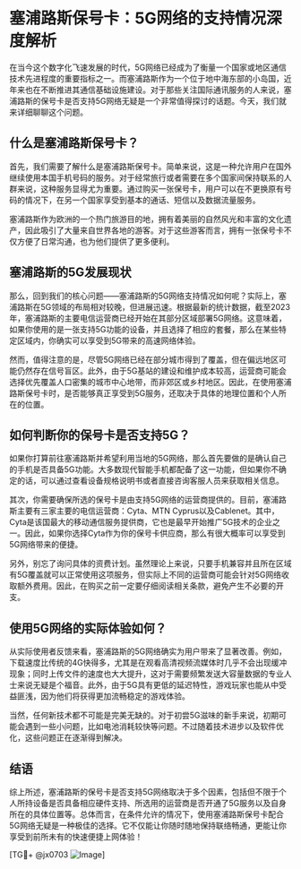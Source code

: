 # 塞浦路斯保号卡：5G网络的支持情况深度解析

在当今这个数字化飞速发展的时代，5G网络已经成为了衡量一个国家或地区通信技术先进程度的重要指标之一。而塞浦路斯作为一个位于地中海东部的小岛国，近年来也在不断推进其通信基础设施建设。对于那些关注国际通讯服务的人来说，塞浦路斯的保号卡是否支持5G网络无疑是一个非常值得探讨的话题。今天，我们就来详细聊聊这个问题。

## 什么是塞浦路斯保号卡？

首先，我们需要了解什么是塞浦路斯保号卡。简单来说，这是一种允许用户在国外继续使用本国手机号码的服务。对于经常旅行或者需要在多个国家间保持联系的人群来说，这种服务显得尤为重要。通过购买一张保号卡，用户可以在不更换原有号码的情况下，在另一个国家享受到基本的通话、短信以及数据流量服务。

塞浦路斯作为欧洲的一个热门旅游目的地，拥有着美丽的自然风光和丰富的文化遗产，因此吸引了大量来自世界各地的游客。对于这些游客而言，拥有一张保号卡不仅方便了日常沟通，也为他们提供了更多便利。

## 塞浦路斯的5G发展现状

那么，回到我们的核心问题——塞浦路斯的5G网络支持情况如何呢？实际上，塞浦路斯在5G领域的布局相对较晚，但进展迅速。根据最新的统计数据，截至2023年，塞浦路斯的主要电信运营商已经开始在其部分区域部署5G网络。这意味着，如果你使用的是一张支持5G功能的设备，并且选择了相应的套餐，那么在某些特定区域内，你确实可以享受到5G带来的高速网络体验。

然而，值得注意的是，尽管5G网络已经在部分城市得到了覆盖，但在偏远地区可能仍然存在信号盲区。此外，由于5G基站的建设和维护成本较高，运营商可能会选择优先覆盖人口密集的城市中心地带，而非郊区或乡村地区。因此，在使用塞浦路斯保号卡时，是否能够真正享受到5G服务，还取决于具体的地理位置和个人所在的位置。

## 如何判断你的保号卡是否支持5G？

如果你打算前往塞浦路斯并希望利用当地的5G网络，那么首先要做的是确认自己的手机是否具备5G功能。大多数现代智能手机都配备了这一功能，但如果你不确定的话，可以通过查看设备规格说明书或者直接咨询客服人员来获取相关信息。

其次，你需要确保所选的保号卡是由支持5G网络的运营商提供的。目前，塞浦路斯主要有三家主要的电信运营商：Cyta、MTN Cyprus以及Cablenet。其中，Cyta是该国最大的移动通信服务提供商，它也是最早开始推广5G技术的企业之一。因此，如果你选择Cyta作为你的保号卡供应商，那么有很大概率可以享受到5G网络带来的便捷。

另外，别忘了询问具体的资费计划。虽然理论上来说，只要手机兼容并且所在区域有5G覆盖就可以正常使用这项服务，但实际上不同的运营商可能会针对5G网络收取额外费用。因此，在购买之前一定要仔细阅读相关条款，避免产生不必要的开支。

## 使用5G网络的实际体验如何？

从实际使用者反馈来看，塞浦路斯的5G网络确实为用户带来了显著改善。例如，下载速度比传统的4G快得多，尤其是在观看高清视频流媒体时几乎不会出现缓冲现象；同时上传文件的速度也大大提升，这对于需要频繁发送大容量数据的专业人士来说无疑是个福音。此外，由于5G具有更低的延迟特性，游戏玩家也能从中受益匪浅，因为他们将获得更加流畅稳定的游戏体验。

当然，任何新技术都不可能是完美无缺的。对于初尝5G滋味的新手来说，初期可能会遇到一些小问题，比如电池消耗较快等问题。不过随着技术进步以及软件优化，这些问题正在逐渐得到解决。

## 结语

综上所述，塞浦路斯的保号卡是否支持5G网络取决于多个因素，包括但不限于个人所持设备是否具备相应硬件支持、所选用的运营商是否开通了5G服务以及自身所在的具体位置等。总体而言，在条件允许的情况下，使用塞浦路斯保号卡配合5G网络无疑是一种极佳的选择。它不仅能让你随时随地保持联络畅通，更能让你享受到前所未有的快速便捷上网体验！

[TG💪+ @jx0703 ![Image](https://github.com/user-attachments/assets/dbca1d08-cadb-493c-b0ec-ad6f7a83f270)]